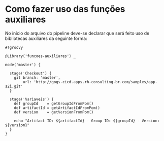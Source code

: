 
# Como fazer uso das funções auxiliares

No início do arquivo do pipeline deve-se declarar que será feito uso de bibliotecas auxiliares da seguinte forma:

````
#!groovy

@Library('funcoes-auxiliares') _

node('master') {

  stage('Checkout') {
    git branch: 'master',
        url: 'http://gogs-cicd.apps.rh-consulting-br.com/samples/app-s2i.git'
  }

  stage('Variaveis') {
    def groupId    = getGroupIdFromPom()
    def artifactId = getArtifactIdFromPom()
    def version    = getVersionFromPom()

    echo "Artifact ID: ${artifactId} - Group ID: ${groupId} - Version: ${version}"
  }
}
````
